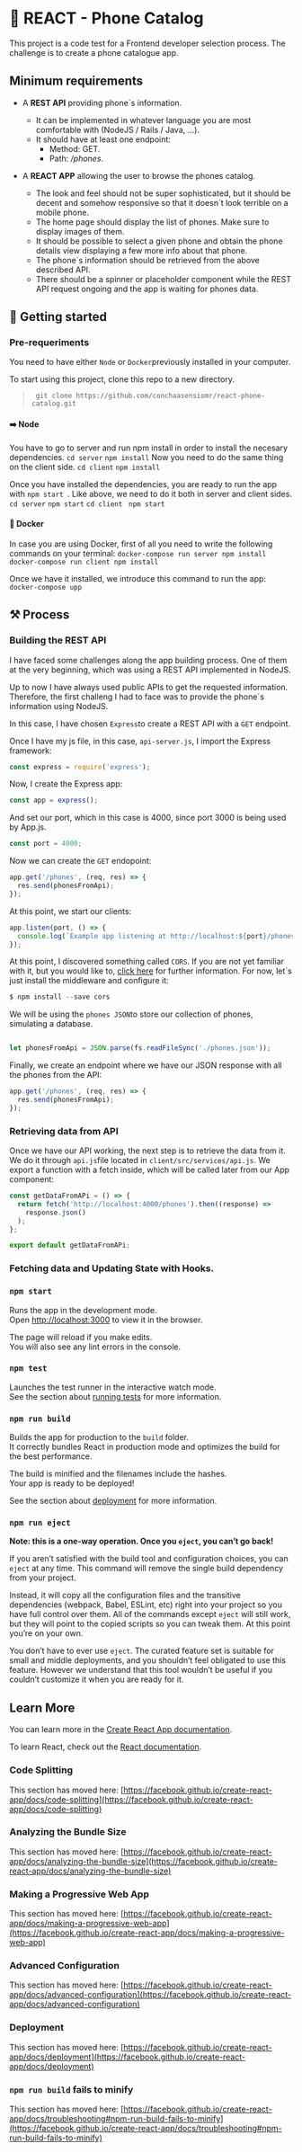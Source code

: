 # 📱 REACT - Phone Catalog

This project is a code test for a Frontend developer selection process. The challenge is to create a phone catalogue app.

## Minimum requirements

- A **REST API** providing phone´s information.
  - It can be implemented in whatever language you are most comfortable with (NodeJS / Rails / Java, ...).
  - It should have at least one endpoint:
    - Method: GET.
    - Path: */phones*.
  
- A **REACT APP** allowing the user to browse the phones catalog.
  - The look and feel should not be super sophisticated, but it should be decent and somehow responsive so that it doesn´t look terrible on a mobile phone.
  - The home page should display the list of phones. Make sure to display images of them.
  - It should be possible to select a given phone and obtain the phone details view displaying a few more info about that phone.
  - The phone´s information should be retrieved from the above described API.
  - There should be a spinner or placeholder component while the REST API request ongoing and the app is waiting for phones data.

## 🚀 Getting started
### Pre-requeriments

You need to have either ```Node``` or ```Docker```previously installed in your computer.

To start using this project, clone this repo to a new directory.
> ```console
>  git clone https://github.com/conchaasensiomr/react-phone-catalog.git
> ```

#### ➡️ Node

You have to go to server and run npm install in order to install the necesary dependencies.
```cd server``` ```npm install```
Now you need to do the same thing on the client side.
```cd client``` ``` npm install ```

Once you have installed the dependencies, you are ready to run the app with ```npm start ```. Like above, we need to do it both in server and client sides.
```cd server``` ```npm start```
```cd client ``` ```npm start```

#### 🐳 Docker

In case you are using Docker, first of all you need to write the following commands on your terminal:
```docker-compose run server npm install```
```docker-compose run client npm install```

Once we have it installed, we introduce this command to run the app: ```docker-compose upp```

## ⚒️ Process

### Building the REST API

I have faced some challenges along the app building process. One of them at the very beginning, which was using a REST API implemented in NodeJS. 

Up to now I have always used public APIs to get the requested information. Therefore, the first challeng I had to face was to provide the phone´s information using NodeJS.

In this case, I have chosen ```Express```to create a REST API with a ```GET``` endpoint.

Once I have my js file, in this case, ```api-server.js```, I import the Express framework:
```javascript
const express = require('express');
```
Now, I create the Express app:
```javascript
const app = express();
```
And set our port, which in this case is 4000, since port 3000 is being used by App.js.
```javascript
const port = 4000;
```
Now we can create the ```GET``` endopoint:
```javascript
app.get('/phones', (req, res) => {
  res.send(phonesFromApi);
});
```
At this point, we start our clients:
```javascript
app.listen(port, () => {
  console.log(`Example app listening at http://localhost:${port}/phones`);
});
```

At this point, I discovered something called ```CORS```. If you are not yet familiar with it, but you would like to, [click here](https://en.wikipedia.org/wiki/Cross-origin_resource_sharing) for further information. For now, let´s just install the middleware and configure it:
```javascript
$ npm install --save cors
```
We will be using the ```phones JSON```to store our collection of phones, simulating a database.
```javascript

let phonesFromApi = JSON.parse(fs.readFileSync('./phones.json'));
```
Finally, we create an endpoint where we have our JSON response with all the phones from the API:
```javascript
app.get('/phones', (req, res) => {
  res.send(phonesFromApi);
});
``` 

### Retrieving data from API

Once we have our API working, the next step is to retrieve the data from it. We do it through ```api.js```file located in ```client/src/services/api.js```. We export a function with a fetch inside, which will be called later from our App component:
```javascript
const getDataFromAPi = () => {
  return fetch('http://localhost:4000/phones').then((response) =>
    response.json()
  );
};

export default getDataFromAPi;
```

### Fetching data and Updating State with Hooks.









### `npm start`

Runs the app in the development mode.\
Open [http://localhost:3000](http://localhost:3000) to view it in the browser.

The page will reload if you make edits.\
You will also see any lint errors in the console.

### `npm test`

Launches the test runner in the interactive watch mode.\
See the section about [running tests](https://facebook.github.io/create-react-app/docs/running-tests) for more information.

### `npm run build`

Builds the app for production to the `build` folder.\
It correctly bundles React in production mode and optimizes the build for the best performance.

The build is minified and the filenames include the hashes.\
Your app is ready to be deployed!

See the section about [deployment](https://facebook.github.io/create-react-app/docs/deployment) for more information.

### `npm run eject`

**Note: this is a one-way operation. Once you `eject`, you can’t go back!**

If you aren’t satisfied with the build tool and configuration choices, you can `eject` at any time. This command will remove the single build dependency from your project.

Instead, it will copy all the configuration files and the transitive dependencies (webpack, Babel, ESLint, etc) right into your project so you have full control over them. All of the commands except `eject` will still work, but they will point to the copied scripts so you can tweak them. At this point you’re on your own.

You don’t have to ever use `eject`. The curated feature set is suitable for small and middle deployments, and you shouldn’t feel obligated to use this feature. However we understand that this tool wouldn’t be useful if you couldn’t customize it when you are ready for it.

## Learn More

You can learn more in the [Create React App documentation](https://facebook.github.io/create-react-app/docs/getting-started).

To learn React, check out the [React documentation](https://reactjs.org/).

### Code Splitting

This section has moved here: [https://facebook.github.io/create-react-app/docs/code-splitting](https://facebook.github.io/create-react-app/docs/code-splitting)

### Analyzing the Bundle Size

This section has moved here: [https://facebook.github.io/create-react-app/docs/analyzing-the-bundle-size](https://facebook.github.io/create-react-app/docs/analyzing-the-bundle-size)

### Making a Progressive Web App

This section has moved here: [https://facebook.github.io/create-react-app/docs/making-a-progressive-web-app](https://facebook.github.io/create-react-app/docs/making-a-progressive-web-app)

### Advanced Configuration

This section has moved here: [https://facebook.github.io/create-react-app/docs/advanced-configuration](https://facebook.github.io/create-react-app/docs/advanced-configuration)

### Deployment

This section has moved here: [https://facebook.github.io/create-react-app/docs/deployment](https://facebook.github.io/create-react-app/docs/deployment)

### `npm run build` fails to minify

This section has moved here: [https://facebook.github.io/create-react-app/docs/troubleshooting#npm-run-build-fails-to-minify](https://facebook.github.io/create-react-app/docs/troubleshooting#npm-run-build-fails-to-minify)
